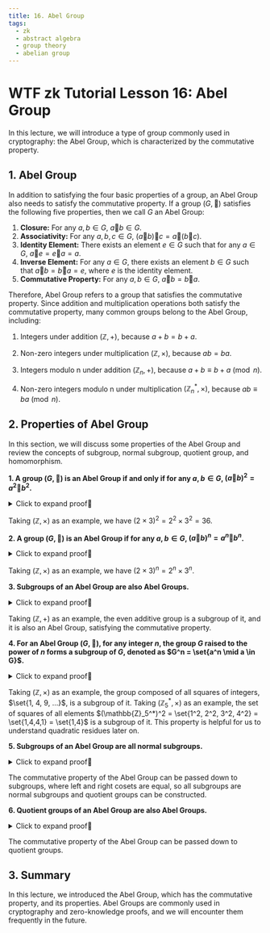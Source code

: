 ```yaml
---
title: 16. Abel Group
tags:
  - zk
  - abstract algebra
  - group theory
  - abelian group
---
```


# WTF zk Tutorial Lesson 16: Abel Group

In this lecture, we will introduce a type of group commonly used in cryptography: the Abel Group, which is characterized by the commutative property.

## 1. Abel Group

In addition to satisfying the four basic properties of a group, an Abel Group also needs to satisfy the commutative property. If a group $(G, 🐔)$ satisfies the following five properties, then we call $G$ an Abel Group:

1. **Closure:** For any $a, b \in G$, $a 🐔 b \in G$.
2. **Associativity:** For any $a, b, c \in G$, $(a 🐔 b) 🐔 c = a 🐔 (b 🐔 c)$.
3. **Identity Element:** There exists an element $e \in G$ such that for any $a \in G$, $a 🐔 e = e 🐔 a = a$.
4. **Inverse Element:** For any $a \in G$, there exists an element $b \in G$ such that $a 🐔 b = b 🐔 a = e$, where $e$ is the identity element.
5. **Commutative Property:** For any $a, b \in G$, $a 🐔 b = b 🐔 a$.

Therefore, Abel Group refers to a group that satisfies the commutative property. Since addition and multiplication operations both satisfy the commutative property, many common groups belong to the Abel Group, including:

1. Integers under addition $(\mathbb{Z}, +)$, because $a + b = b + a$.

2. Non-zero integers under multiplication $(\mathbb{Z}, \times)$, because $ab = ba$.

3. Integers modulo n under addition $(\mathbb{Z}_n, +)$, because $a + b \equiv b + a \pmod{n}$.

4. Non-zero integers modulo n under multiplication $(\mathbb{Z}_n^*, \times)$, because $ab \equiv ba \pmod{n}$.

## 2. Properties of Abel Group

In this section, we will discuss some properties of the Abel Group and review the concepts of subgroup, normal subgroup, quotient group, and homomorphism.

**1. A group $(G, 🐔)$ is an Abel Group if and only if for any $a, b \in G$, $(a🐔b)^2 = a^2🐔b^2$.**

<details><summary>Click to expand proof👀</summary>

We want to prove that the group $(G, 🐔)$ satisfies the commutative property. For any $a, b \in G$, $(a🐔b)^2 = a🐔b🐔a🐔b$

And $(a🐔b)^2 = a^2🐔b^2$ can be written as $a🐔b🐔a🐔b = a🐔a🐔b🐔b$, by canceling the leftmost $a$ and the rightmost $b$, we have $b🐔a = a🐔b$, thus the commutative property holds and the group $(G, 🐔)$ is an Abel Group. QED.

</details>

Taking $(\mathbb{Z}, \times)$ as an example, we have $(2 \times 3)^2 = 2^2 \times 3^2 = 36$.

**2. A group $(G, 🐔)$ is an Abel Group if for any $a, b \in G$, $(a🐔b)^n = a^n🐔b^n$.**

<details><summary>Click to expand proof👀</summary>

$(G, 🐔)$ is an Abel Group, $(a🐔b)^n = a🐔b🐔...🐔a🐔b = a🐔a🐔...🐔b🐔b = a^n🐔b^n$. QED.

</details>

Taking $(\mathbb{Z}, \times)$ as an example, we have $(2 \times 3)^n = 2^n \times 3^n$.

**3. Subgroups of an Abel Group are also Abel Groups.**

<details><summary>Click to expand proof👀</summary>

Let $(G, 🐔)$ be an Abel Group, and let $H$ be a subgroup of $G$. For any $a, b \in H$, we have $a, b \in G$, therefore $a 🐔 b = b 🐔 a$. Thus, the subgroup $H$ is also an Abel Group. QED.

</details>

Taking $(\mathbb{Z}, +)$ as an example, the even additive group is a subgroup of it, and it is also an Abel Group, satisfying the commutative property.

**4. For an Abel Group $(G, 🐔)$, for any integer $n$, the group $G$ raised to the power of $n$ forms a subgroup of $G$, denoted as $G^n = \set{a^n \mid a \in G}$.**

<details><summary>Click to expand proof👀</summary>

Let $(G, 🐔)$ be an Abel Group, and let $a, b \in G$, we have $a^n, b^n \in G^n$. We have $a^n (b^n)^{-1} = a^n (b^{-1})^{n} = (ab^{-1})^n$. Based on closure, $ab^{-1} \in G$, therefore $(ab^{-1})^n \in G$, thus the group $G^n$ is a subgroup of $G$. QED.

</details>

Taking $(\mathbb{Z}, \times)$ as an example, the group composed of all squares of integers, $\set{1, 4, 9, ...}$, is a subgroup of it. Taking $(\mathbb{Z}_5^*, \times)$ as an example, the set of squares of all elements $(\mathbb{Z}_5^*)^2 = \set{1^2, 2^2, 3^2, 4^2} = \set{1,4,4,1} = \set{1,4}$ is a subgroup of it. This property is helpful for us to understand quadratic residues later on.

**5. Subgroups of an Abel Group are all normal subgroups.**

<details><summary>Click to expand proof👀</summary>

Let $(G, 🐔)$ be an Abel Group, and let $H$ be any subgroup of $G$. For any $g \in G$ and $h \in H$, we have $hg= gh$. Therefore, $H$ is a normal subgroup. QED.

</details>

The commutative property of the Abel Group can be passed down to subgroups, where left and right cosets are equal, so all subgroups are normal subgroups and quotient groups can be constructed.

**6. Quotient groups of an Abel Group are also Abel Groups.**

<details><summary>Click to expand proof👀</summary>

Let $(G, 🐔)$ be an Abel Group, and let $H$ be any subgroup of $G$. Since $H$ is a normal subgroup, we can construct the quotient group $G/H$. For any $a, b \in G$ and $h \in H$, according to the commutative property, we have $(ah) (bh) = ahbh = bhah = (bh) (ah)$. Therefore, $(aH)(bH) = (bH)(aH)$. Thus, quotient groups of an Abel Group are also Abel Groups. QED.

</details>

The commutative property of the Abel Group can be passed down to quotient groups.

## 3. Summary

In this lecture, we introduced the Abel Group, which has the commutative property, and its properties. Abel Groups are commonly used in cryptography and zero-knowledge proofs, and we will encounter them frequently in the future.

